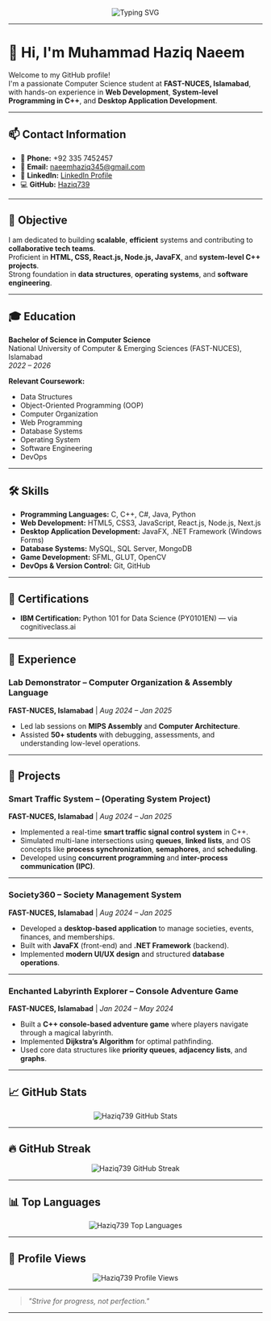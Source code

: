 <!-- Banner Image -->
<p align="center">
  <img src="https://readme-typing-svg.herokuapp.com?font=Fira+Code&size=28&pause=1000&center=true&vCenter=true&width=1000&lines=Hi+there%2C+I'm+Muhammad+Haziq+Naeem+%F0%9F%91%8B;Welcome+to+my+GitHub+Profile!;Computer+Science+Student+at+FAST-NUCES;Passionate+about+Web+and+System+Development" alt="Typing SVG" />
</p>

---

# 👋 Hi, I'm Muhammad Haziq Naeem

Welcome to my GitHub profile!  
I'm a passionate Computer Science student at **FAST-NUCES, Islamabad**, with hands-on experience in **Web Development**, **System-level Programming in C++**, and **Desktop Application Development**.

---

## 📫 Contact Information

- 📱 **Phone:** +92 335 7452457  
- 📧 **Email:** naeemhaziq345@gmail.com  
- 🔗 **LinkedIn:** [LinkedIn Profile](https://www.linkedin.com/in/muhammad-haziq-naeem-b49684315/)
- 💻 **GitHub:** [Haziq739](https://github.com/Haziq739)

---

## 🎯 Objective

I am dedicated to building **scalable**, **efficient** systems and contributing to **collaborative tech teams**.  
Proficient in **HTML, CSS, React.js, Node.js, JavaFX**, and **system-level C++ projects**.  
Strong foundation in **data structures**, **operating systems**, and **software engineering**.

---

## 🎓 Education

**Bachelor of Science in Computer Science**  
National University of Computer & Emerging Sciences (FAST-NUCES), Islamabad  
_2022 – 2026_

**Relevant Coursework:**
- Data Structures
- Object-Oriented Programming (OOP)
- Computer Organization
- Web Programming
- Database Systems
- Operating System
- Software Engineering
- DevOps

---

## 🛠️ Skills

- **Programming Languages:** C, C++, C#, Java, Python
- **Web Development:** HTML5, CSS3, JavaScript, React.js, Node.js, Next.js
- **Desktop Application Development:** JavaFX, .NET Framework (Windows Forms)
- **Database Systems:** MySQL, SQL Server, MongoDB
- **Game Development:** SFML, GLUT, OpenCV
- **DevOps & Version Control:** Git, GitHub

---

## 📜 Certifications

- **IBM Certification:** Python 101 for Data Science (PY0101EN) — via cognitiveclass.ai

---

## 💼 Experience

### Lab Demonstrator – Computer Organization & Assembly Language  
**FAST-NUCES, Islamabad** | _Aug 2024 – Jan 2025_

- Led lab sessions on **MIPS Assembly** and **Computer Architecture**.
- Assisted **50+ students** with debugging, assessments, and understanding low-level operations.

---

## 🚀 Projects

### Smart Traffic System – (Operating System Project)  
**FAST-NUCES, Islamabad** | _Aug 2024 – Jan 2025_

- Implemented a real-time **smart traffic signal control system** in C++.
- Simulated multi-lane intersections using **queues**, **linked lists**, and OS concepts like **process synchronization**, **semaphores**, and **scheduling**.
- Developed using **concurrent programming** and **inter-process communication (IPC)**.

---

### Society360 – Society Management System  
**FAST-NUCES, Islamabad** | _Aug 2024 – Jan 2025_

- Developed a **desktop-based application** to manage societies, events, finances, and memberships.
- Built with **JavaFX** (front-end) and **.NET Framework** (backend).
- Implemented **modern UI/UX design** and structured **database operations**.

---

### Enchanted Labyrinth Explorer – Console Adventure Game  
**FAST-NUCES, Islamabad** | _Jan 2024 – May 2024_

- Built a **C++ console-based adventure game** where players navigate through a magical labyrinth.
- Implemented **Dijkstra’s Algorithm** for optimal pathfinding.
- Used core data structures like **priority queues**, **adjacency lists**, and **graphs**.

---

## 📈 GitHub Stats

<p align="center">
  <img src="https://github-readme-stats.vercel.app/api?username=Haziq739&show_icons=true&theme=tokyonight" alt="Haziq739 GitHub Stats" />
</p>

---

## 🔥 GitHub Streak

<p align="center">
  <img src="https://streak-stats.demolab.com/?user=Haziq739&theme=tokyonight" alt="Haziq739 GitHub Streak" />
</p>

---

## 📊 Top Languages

<p align="center">
  <img src="https://github-readme-stats.vercel.app/api/top-langs/?username=Haziq739&layout=compact&theme=tokyonight" alt="Haziq739 Top Languages" />
</p>

---

## 🧮 Profile Views

<p align="center">
  <img src="https://komarev.com/ghpvc/?username=Haziq739&label=Profile%20views&color=0e75b6&style=flat" alt="Haziq739 Profile Views" />
</p>

---

> _"Strive for progress, not perfection."_

---
